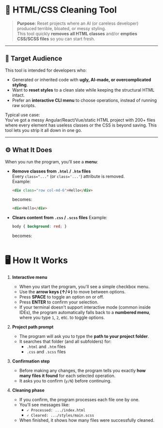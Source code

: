 # 🧹 HTML/CSS Cleaning Tool

> **Purpose:** Reset projects where an AI (or careless developer) produced terrible, bloated, or messy styling.  
> This tool quickly **removes all HTML classes** and/or **empties CSS/SCSS files** so you can start fresh.

---

## 🎯 Target Audience

This tool is intended for developers who:
- Generated or inherited code with **ugly, AI-made, or overcomplicated styling**.
- Want to **reset styles** to a clean slate while keeping the structural HTML intact.
- Prefer an **interactive CLI menu** to choose operations, instead of running raw scripts.

Typical use case:  
You’ve got a messy Angular/React/Vue/static HTML project with 200+ files where every element has useless classes or the CSS is beyond saving. This tool lets you strip it all down in one go.

---

## ⚙️ What It Does

When you run the program, you’ll see a **menu**:

- **Remove classes from `.html` / `.htm` files**  
  Every `class="..."` (or `class='...'`) attribute is removed.  
  Example:  
  ```html
  <div class="row col-md-6">Hello</div>
  ```
  becomes:
    ```html
  <div>Hello</div>
  ```
  
- **Clears content from `.css` / `.scss` files**
    Example:
    ```css
    body { background: red; }
  ```
  becomes:
    ```html
  
  ```
  
# 🖥️ How It Works

1. **Interactive menu**
   * When you start the program, you'll see a simple checkbox menu.
   * Use the **arrow keys (↑/↓)** to move between options.
   * Press **SPACE** to toggle an option on or off.
   * Press **ENTER** to confirm your selection.
   * If your terminal doesn't support interactive mode (common inside IDEs), the program automatically falls back to a **numbered menu**, where you type `1`, `2`, etc. to toggle options.

2. **Project path prompt**
   * The program will ask you to type the **path to your project folder**.
   * It searches that folder (and all subfolders) for:
      * `.html` and `.htm` files
      * `.css` and `.scss` files

3. **Confirmation step**
   * Before making any changes, the program tells you exactly **how many files it found** for each selected operation.
   * It asks you to confirm (`y/N`) before continuing.

4. **Cleaning phase**
   * If you confirm, the program processes each file one by one.
   * You'll see messages like:
      * `✓ Processed: .../index.html`
      * `✓ Cleared: .../styles/main.scss`
   * When finished, it shows how many files were successfully cleaned.